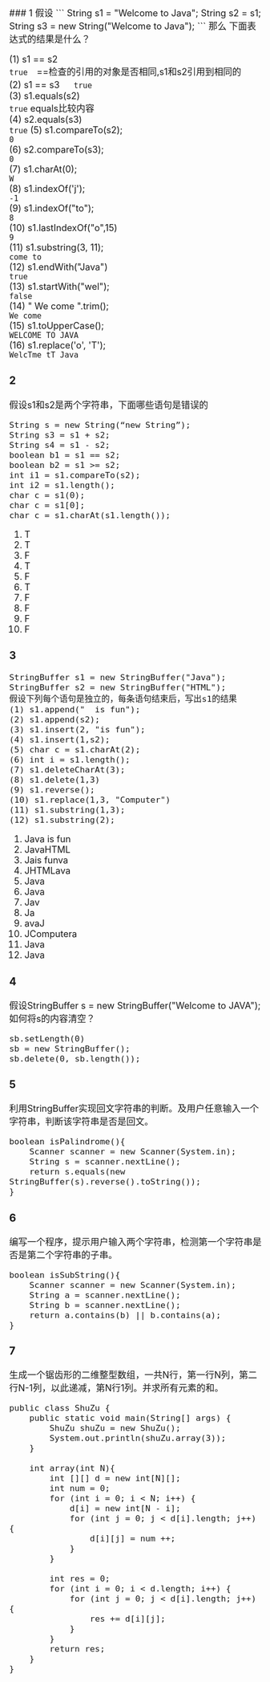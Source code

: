 ﻿<font size=4>
### 1
假设
```
String s1 = "Welcome to Java";
String s2 = s1;
String s3 = new String("Welcome to Java");
```
那么
下面表达式的结果是什么？

(1) s1 == s2  
`true`　==检查的引用的对象是否相同,s1和s2引用到相同的  
(2) s1 == s3  　
`true`  
(3) s1.equals(s2)  
`true` equals比较内容  
(4) s2.equals(s3)  
`true`
(5) s1.compareTo(s2);  
`0`  
(6) s2.compareTo(s3);  
`0`  
(7) s1.charAt(0);  
`W`  
(8) s1.indexOf('j');  
`-1`  
(9) s1.indexOf("to");  
`8`  
(10) s1.lastIndexOf("o",15)  
`9`  
(11) s1.substring(3, 11);  
`come to`  
(12) s1.endWith("Java")  
`true`  
(13) s1.startWith("wel");  
`false`  
(14) "   We come  ".trim();  
`We come`  
(15) s1.toUpperCase();  
`WELCOME TO JAVA`  
(16) s1.replace('o', 'T');  
`WelcTme tT Java`  

### 2
假设s1和s2是两个字符串，下面哪些语句是错误的
```
String s = new String(“new String”);
String s3 = s1 + s2;
String s4 = s1 - s2;
boolean b1 = s1 == s2;
boolean b2 = s1 >= s2;
int i1 = s1.compareTo(s2);
int i2 = s1.length();
char c = s1(0);
char c = s1[0];
char c = s1.charAt(s1.length());
```
1. T
2. T
3. F
4. T
5. F
6. T
7. F
8. F
9. F
10. F

### 3
```
StringBuffer s1 = new StringBuffer("Java");
StringBuffer s2 = new StringBuffer("HTML");
假设下列每个语句是独立的，每条语句结束后，写出s1的结果
(1) s1.append("  is fun");
(2) s1.append(s2);
(3) s1.insert(2, "is fun");
(4) s1.insert(1,s2);
(5) char c = s1.charAt(2);
(6) int i = s1.length();
(7) s1.deleteCharAt(3);
(8) s1.delete(1,3)
(9) s1.reverse();
(10) s1.replace(1,3, "Computer")
(11) s1.substring(1,3);
(12) s1.substring(2);
```
1. Java  is fun
2. JavaHTML
3. Jais funva
4. JHTMLava
5. Java
6. Java
7. Jav
8. Ja
9. avaJ
10. JComputera
11. Java
12. Java


### 4
假设StringBuffer s = new StringBuffer("Welcome to JAVA");
如何将s的内容清空？
```
sb.setLength(0)
sb = new StringBuffer();
sb.delete(0, sb.length());
```
### 5
利用StringBuffer实现回文字符串的判断。及用户任意输入一个字符串，判断该字符串是否是回文。
```
boolean isPalindrome(){
    Scanner scanner = new Scanner(System.in);
    String s = scanner.nextLine();
    return s.equals(new StringBuffer(s).reverse().toString());
}
```
### 6
编写一个程序，提示用户输入两个字符串，检测第一个字符串是否是第二个字符串的子串。
```
boolean isSubString(){
    Scanner scanner = new Scanner(System.in);
    String a = scanner.nextLine();
    String b = scanner.nextLine();
    return a.contains(b) || b.contains(a);
}
```
### 7
生成一个锯齿形的二维整型数组，一共N行，第一行N列，第二行N-1列，以此递减，第N行1列。并求所有元素的和。
```
public class ShuZu {
    public static void main(String[] args) {
        ShuZu shuZu = new ShuZu();
        System.out.println(shuZu.array(3));
    }

    int array(int N){
        int [][] d = new int[N][];
        int num = 0;
        for (int i = 0; i < N; i++) {
            d[i] = new int[N - i];
            for (int j = 0; j < d[i].length; j++) {
                d[i][j] = num ++;
            }
        }

        int res = 0;
        for (int i = 0; i < d.length; i++) {
            for (int j = 0; j < d[i].length; j++) {
                res += d[i][j];
            }
        }
        return res;
    }
}

```
</font>